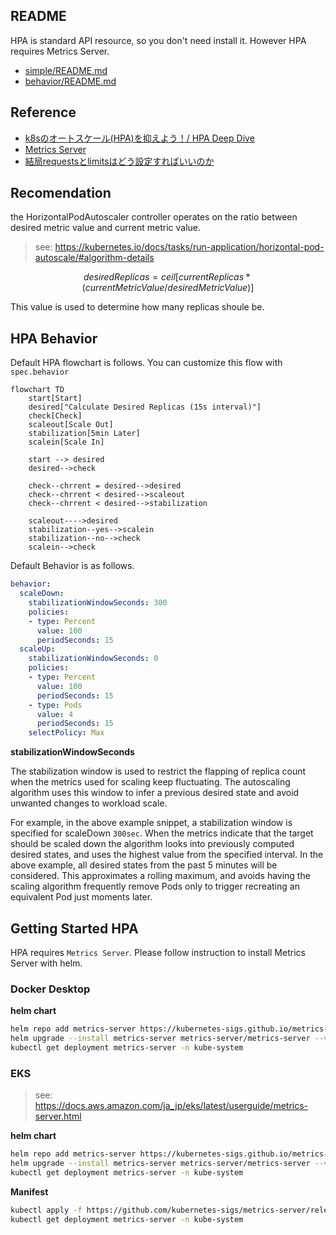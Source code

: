 ## README

HPA is standard API resource, so you don't need install it. However HPA requires Metrics Server.

* [simple/README.md](simple/README.md)
* [behavior/README.md](behavior/README.md)

## Reference

* [k8sのオートスケール(HPA)を抑えよう！/ HPA Deep Dive](https://speakerdeck.com/oracle4engineer/hpa-deep-dive)
* [Metrics Server](https://speakerdeck.com/bells17/metrics-server)
* [結局requestsとlimitsはどう設定すればいいのか](https://speakerdeck.com/nao_saino/jie-ju-requeststolimitshadoushe-ding-surebaiifalseka)

## Recomendation

the HorizontalPodAutoscaler controller operates on the ratio between desired metric value and current metric value.

> see: https://kubernetes.io/docs/tasks/run-application/horizontal-pod-autoscale/#algorithm-details

```math
desiredReplicas = ceil[currentReplicas * ( currentMetricValue / desiredMetricValue )]
```

This value is used to determine how many replicas shoule be.

## HPA Behavior

Default HPA flowchart is follows. You can customize this flow with `spec.behavior`

```mermaid
flowchart TD
    start[Start]
    desired["Calculate Desired Replicas (15s interval)"]
    check[Check]
    scaleout[Scale Out]
    stabilization[5min Later]
    scalein[Scale In]

    start --> desired
    desired-->check

    check--chrrent = desired-->desired
    check--chrrent < desired-->scaleout
    check--chrrent < desired-->stabilization

    scaleout---->desired
    stabilization--yes-->scalein
    stabilization--no-->check
    scalein-->check
```

Default Behavior is as follows.

```yaml
behavior:
  scaleDown:
    stabilizationWindowSeconds: 300
    policies:
    - type: Percent
      value: 100
      periodSeconds: 15
  scaleUp:
    stabilizationWindowSeconds: 0
    policies:
    - type: Percent
      value: 100
      periodSeconds: 15
    - type: Pods
      value: 4
      periodSeconds: 15
    selectPolicy: Max
```

**stabilizationWindowSeconds**

The stabilization window is used to restrict the flapping of replica count when the metrics used for scaling keep fluctuating. The autoscaling algorithm uses this window to infer a previous desired state and avoid unwanted changes to workload scale.

For example, in the above example snippet, a stabilization window is specified for scaleDown `300sec`. When the metrics indicate that the target should be scaled down the algorithm looks into previously computed desired states, and uses the highest value from the specified interval. In the above example, all desired states from the past 5 minutes will be considered. This approximates a rolling maximum, and avoids having the scaling algorithm frequently remove Pods only to trigger recreating an equivalent Pod just moments later.

## Getting Started HPA

HPA requires `Metrics Server`. Please follow instruction to install Metrics Server with helm.

### Docker Desktop

 **helm chart**

 ```sh
 helm repo add metrics-server https://kubernetes-sigs.github.io/metrics-server/
 helm upgrade --install metrics-server metrics-server/metrics-server --version 3.10.0 -f ./hpa/values-metrics-server-dockerdesktop.yaml -n kube-system --wait
 kubectl get deployment metrics-server -n kube-system
 ```

### EKS

> see: https://docs.aws.amazon.com/ja_jp/eks/latest/userguide/metrics-server.html

 **helm chart**

 ```sh
 helm repo add metrics-server https://kubernetes-sigs.github.io/metrics-server/
 helm upgrade --install metrics-server metrics-server/metrics-server --version 3.10.0 -f ./hpa/values-metrics-server-eks.yaml -n kube-system --wait
 kubectl get deployment metrics-server -n kube-system
 ```

 **Manifest**

 ```sh
 kubectl apply -f https://github.com/kubernetes-sigs/metrics-server/releases/latest/download/components.yaml
 kubectl get deployment metrics-server -n kube-system
 ```
